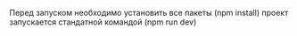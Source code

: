 Перед запуском необходимо установить все пакеты (npm install)
проект запускается стандатной командой (npm run dev)
